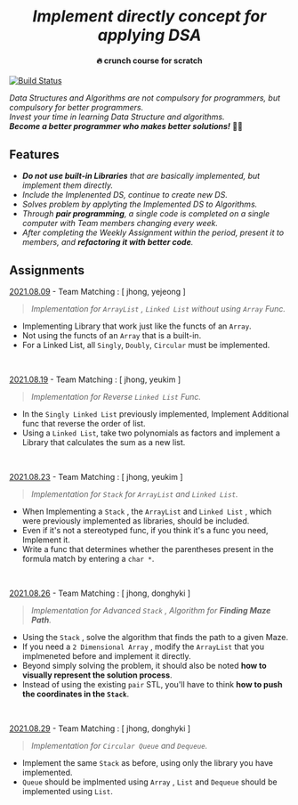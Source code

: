 _<h1 align="center">Implement directly concept for applying DSA</h1>_
<h4 align="center">🔥 crunch course for scratch</h4>

[![Build Status](https://travis-ci.org/joemccann/dillinger.svg?branch=master)](https://travis-ci.org/joemccann/dillinger)


_Data Structures and Algorithms are not compulsory for programmers, but compulsory for better programmers.<br>
Invest your time in learning Data Structure and algorithms. <br>
**Become a better programmer who makes better solutions!**_
🚀🚀

## Features

- _**Do not use built-in Libraries** that are basically implemented, but implement them directly._
- _Include the Implenented DS, continue to create new DS._
- _Solves problem by applyting the Implemented DS to Algorithms._
- _Through **pair programming**, a single code is completed on a single computer with Team members changing every week._
- _After completing the Weekly Assignment within the period, present it to members, and **refactoring it with better code**._

## Assignments
[2021.08.09]() - Team Matching : [ jhong, yejeong ]
> _Implementation for `ArrayList` , `Linked List` without using `Array` Func._
- Implementing Library that work just like the functs of an `Array`.
- Not using the functs of an `Array` that is a built-in.
- For a Linked List, all `Singly`, `Doubly`, `Circular` must be implemented.
<br>

[2021.08.19]() - Team Matching : [ jhong, yeukim ]
> _Implementation for Reverse `Linked List` Func._
- In the `Singly Linked List` previously implemented, Implement Additional func that reverse the order of list.
- Using a `Linked List`, take two polynomials as factors and implement a Library that calculates the sum as a new list.
<br>

[2021.08.23]() - Team Matching : [ jhong, yeukim ]
> _Implementation for `Stack` for `ArrayList` and `Linked List`._
- When Implementing a `Stack` , the `ArrayList` and `Linked List` , which were previously implemented as libraries, should be included.
- Even if it's not a stereotyped func, if you think it's a func you need, Implement it.
- Write a func that determines whether the parentheses present in the formula match by entering a `char *`.
<br>

[2021.08.26]() - Team Matching : [ jhong, donghyki ]
> _Implementation for Advanced `Stack` , Algorithm for **Finding Maze Path**._
- Using the `Stack` , solve the algorithm that finds the path to a given Maze.
- If you need a `2 Dimensional Array` , modify the `ArrayList` that you implmeneted before and implement it directly.
- Beyond simply solving the problem, it should also be noted **how to visually represent the solution process**.
- Instead of using the existing `pair` STL, you'll have to think **how to push the coordinates in the `Stack`**.
<br>

[2021.08.29]() - Team Matching : [ jhong, donghyki ]
> _Implementation for `Circular Queue` and `Dequeue`._
- Implement the same `Stack` as before, using only the library you have implemented.
- `Queue` should be implmented using `Array` , `List` and `Dequeue` should be implemented using `List`.
